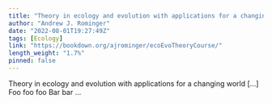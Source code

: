 ```yaml
---
title: "Theory in ecology and evolution with applications for a changing world"
author: "Andrew J. Rominger"
date: "2022-08-01T19:27:49Z"
tags: [Ecology]
link: "https://bookdown.org/ajrominger/ecoEvoTheoryCourse/"
length_weight: "1.7%"
pinned: false
---
```


Theory in ecology and evolution with applications for a changing world [...] Foo foo foo Bar bar ...
